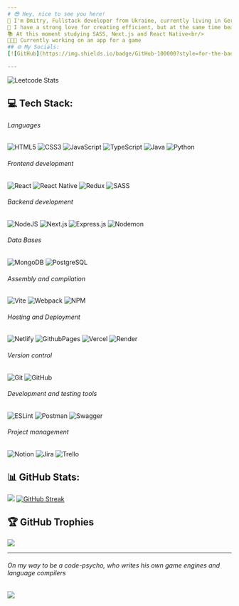 ```yaml
---
# 😎 Hey, nice to see you here!
👋 I'm Dmitry, Fullstack developer from Ukraine, currently living in Germany <br/>
💖 I have a strong love for creating efficient, but at the same time beautiful and user-friendly web applications<br/>
📚 At this moment studying SASS, Next.js and React Native<br/>
👨🏻‍💻 Currently working on an app for a game
## 🌐 My Socials:
[![GitHub](https://img.shields.io/badge/GitHub-100000?style=for-the-badge&logo=github&logoColor=white)](https://github.com/Dmitriy-Ponomarenko) [![LinkedIn](https://img.shields.io/badge/LinkedIn-%230077B5.svg?style=for-the-badge&logo=linkedin&logoColor=white)](https://www.linkedin.com/in/dmitry-ponomarenko-a5b970322) [![Instagram](https://img.shields.io/badge/Instagram-%23E4405F.svg?style=for-the-badge&logo=Instagram&logoColor=white)](https://instagram.com/yumfii_) [![LeetCode](https://img.shields.io/badge/LeetCode-FFA116?style=for-the-badge&logo=leetcode&logoColor=white)](https://leetcode.com/yumfii)

---
```


![Leetcode Stats](https://leetcard.jacoblin.cool/yumfii)

## 💻 Tech Stack:
###### Languages
![HTML5](https://img.shields.io/badge/html5-%23E34F26.svg?style=for-the-badge&logo=html5&logoColor=white) ![CSS3](https://img.shields.io/badge/css3-%231572B6.svg?style=for-the-badge&logo=css3&logoColor=white) ![JavaScript](https://img.shields.io/badge/javascript-%23323330.svg?style=for-the-badge&logo=javascript&logoColor=%23F7DF1E) ![TypeScript](https://img.shields.io/badge/typescript-%23007ACC.svg?style=for-the-badge&logo=typescript&logoColor=white) ![Java](https://img.shields.io/badge/java-%23ED8B00.svg?style=for-the-badge&logo=openjdk&logoColor=white) ![Python](https://img.shields.io/badge/Python-%2314354C.svg?style=for-the-badge&logo=python&logoColor=white)
###### Frontend development
![React](https://img.shields.io/badge/react-%2320232a.svg?style=for-the-badge&logo=react&logoColor=%2361DAFB) 
![React Native](https://img.shields.io/badge/React_Native-%2320232a.svg?style=for-the-badge&logo=react&logoColor=%2361DAFB)
![Redux](https://img.shields.io/badge/redux-%23593d88.svg?style=for-the-badge&logo=redux&logoColor=white)
![SASS](https://img.shields.io/badge/SASS-hotpink.svg?style=for-the-badge&logo=SASS&logoColor=white)
###### Backend development
![NodeJS](https://img.shields.io/badge/node.js-6DA55F?style=for-the-badge&logo=node.js&logoColor=white)
![Next.js](https://img.shields.io/badge/Next.js-%23000000.svg?style=for-the-badge&logo=next.js&logoColor=white)
![Express.js](https://img.shields.io/badge/express.js-%23404d59.svg?style=for-the-badge&logo=express&logoColor=%2361DAFB)
![Nodemon](https://img.shields.io/badge/NODEMON-%23323330.svg?style=for-the-badge&logo=nodemon&logoColor=%BBDEAD)
###### Data Bases
![MongoDB](https://img.shields.io/badge/MongoDB-%234ea94b.svg?style=for-the-badge&logo=mongodb&logoColor=white) 
![PostgreSQL](https://img.shields.io/badge/PostgreSQL-%23336791.svg?style=for-the-badge&logo=postgresql&logoColor=white)
###### Assembly and compilation
![Vite](https://img.shields.io/badge/vite-%23646CFF.svg?style=for-the-badge&logo=vite&logoColor=white)
![Webpack](https://img.shields.io/badge/webpack-%238DD6F9.svg?style=for-the-badge&logo=webpack&logoColor=black)
![NPM](https://img.shields.io/badge/NPM-%23CB3837.svg?style=for-the-badge&logo=npm&logoColor=white)
###### Hosting and Deployment
![Netlify](https://img.shields.io/badge/netlify-%23000000.svg?style=for-the-badge&logo=netlify&logoColor=#00C7B7) ![GithubPages](https://img.shields.io/badge/github%20pages-121013?style=for-the-badge&logo=github&logoColor=white) ![Vercel](https://img.shields.io/badge/vercel-%23000000.svg?style=for-the-badge&logo=vercel&logoColor=white) ![Render](https://img.shields.io/badge/Render-%46E3B7.svg?style=for-the-badge&logo=render&logoColor=white) 
###### Version control
![Git](https://img.shields.io/badge/git-%23F05033.svg?style=for-the-badge&logo=git&logoColor=white) ![GitHub](https://img.shields.io/badge/github-%23121011.svg?style=for-the-badge&logo=github&logoColor=white) 
###### Development and testing tools
![ESLint](https://img.shields.io/badge/ESLint-4B3263?style=for-the-badge&logo=eslint&logoColor=white) ![Postman](https://img.shields.io/badge/Postman-FF6C37?style=for-the-badge&logo=postman&logoColor=white) ![Swagger](https://img.shields.io/badge/-Swagger-%23Clojure?style=for-the-badge&logo=swagger&logoColor=white)
###### Project management
![Notion](https://img.shields.io/badge/Notion-%23000000.svg?style=for-the-badge&logo=notion&logoColor=white) ![Jira](https://img.shields.io/badge/jira-%230A0FFF.svg?style=for-the-badge&logo=jira&logoColor=white) ![Trello](https://img.shields.io/badge/Trello-%23026AA7.svg?style=for-the-badge&logo=Trello&logoColor=white)

## 📊 GitHub Stats:
![](https://github-readme-stats.vercel.app/api?username=Dmitriy-Ponomarenko&theme=dark&card_width=678&include_all_commits=true&count_private=false)   [![GitHub Streak](https://github-readme-streak-stats.herokuapp.com?user=Dmitriy-Ponomarenko&theme=dark&mode=alltime&card_width=678)](https://git.io/streak-stats)<br/>

## 🏆 GitHub Trophies
![](https://github-profile-trophy.vercel.app/?username=Dmitriy-Ponomarenko&theme=rose&no-frame=false&no-bg=false&margin-w=4)

---
###### On my way to be a code-psycho, who writes his own game engines and language compilers<br />
[![](https://visitcount.itsvg.in/api?id=Dmitriy-Ponomarenko&icon=0&color=0)](https://visitcount.itsvg.in)
